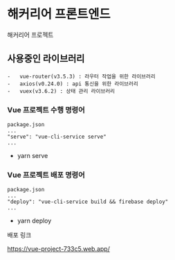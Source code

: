 # 해커리어 프론트엔드

해커리어 프로젝트

## 사용중인 라이브러리

```
-   vue-router(v3.5.3) : 라우터 작업을 위한 라이브러리
-   axios(v0.24.0) : api 통신을 위한 라이브러리
-   vuex(v3.6.2) : 상태 관리 라이브러리
```

### Vue 프로젝트 수행 명령어

```
package.json
...
"serve": "vue-cli-service serve"
...
```

-   yarn serve

### Vue 프로젝트 배포 명령어

```
package.json
...
"deploy": "vue-cli-service build && firebase deploy"
...
```

-   yarn deploy


배포 링크

https://vue-project-733c5.web.app/
